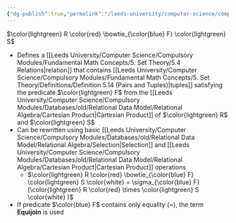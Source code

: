 ```yaml
---
{"dg-publish":true,"permalink":"/leeds-university/computer-science/compulsory-modules/databases/old/relational-data-model/relational-algebra/theta-join/"}
---
```


$\color{lightgreen} R \color{red} \bowtie_{\color{blue} F} \color{lightgreen} S$
- Defines a [[Leeds University/Computer Science/Compulsory Modules/Fundamental Math Concepts/5. Set Theory/5.4 Relations\|relation]] that contains [[Leeds University/Computer Science/Compulsory Modules/Fundamental Math Concepts/5. Set Theory/Definitions/Definition 5.14 (Pairs and Tuples)\|tuples]] satisfying the predicate $\color{lightgreen} F$ from the [[Leeds University/Computer Science/Compulsory Modules/Databases/old/Relational Data Model/Relational Algebra/Cartesian Product\|Cartesian Product]] of $\color{lightgreen} R$ and $\color{lightgreen} S$
- Can be rewritten using basic [[Leeds University/Computer Science/Compulsory Modules/Databases/old/Relational Data Model/Relational Algebra/Selection\|Selection]] and [[Leeds University/Computer Science/Compulsory Modules/Databases/old/Relational Data Model/Relational Algebra/Cartesian Product\|Cartesian Product]] operations
	- $\color{lightgreen} R \color{red} \bowtie_{\color{blue} F} \color{lightgreen} S \color{white} = \sigma_{\color{blue} F}(\color{lightgreen} R \color{red} \times \color{lightgreen} S \color{white} )$
- If predicate $\color{blue} F$ contains only equality $(=)$, the term **Equijoin** is used
